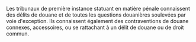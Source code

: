 Les tribunaux de première instance statuant en matière
pénale connaissent des délits de douane et de toutes les questions
douanières soulevées par voie d'exception.
Ils connaissent également des contraventions de douane connexes,
accessoires, ou se rattachant à un délit de douane ou de droit commun.